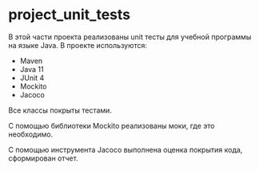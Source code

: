 # project_unit_tests

В этой части проекта реализованы unit тесты для учебной программы на языке Java. В проекте используются:

- Maven
- Java 11
- JUnit 4
- Mockito
- Jacoco

Все классы покрыты тестами.

С помощью библиотеки Mockito реализованы моки, где это необходимо.

С помощью инструмента Jacoco выполнена оценка покрытия кода, сформирован отчет.
